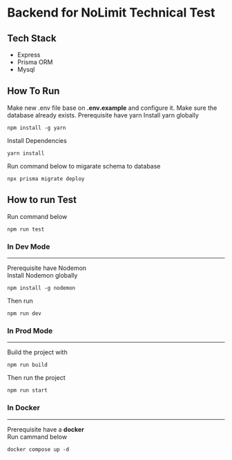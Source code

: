 # Backend for NoLimit Technical Test

## Tech Stack

<ul>
  <li>Express</li>
  <li>Prisma ORM</li>
  <li>Mysql</li>
</ul>

## How To Run

Make new .env file base on <strong>.env.example</strong> and configure it. Make sure the database already exists.
Prerequisite have yarn
Install yarn globally

```
npm install -g yarn
```

Install Dependencies

```
yarn install
```

Run command below to migarate schema to database

```
npx prisma migrate deploy
```

## How to run Test

Run command below

```
npm run test
```

### In Dev Mode

<hr>
Prerequisite have Nodemon<br>
Install Nodemon globally

```
npm install -g nodemon

```

Then run

```
npm run dev
```

### In Prod Mode

<hr>

Build the project with

```
npm run build
```

Then run the project

```
npm run start
```

### In Docker

<hr>
Prerequisite have a <strong>docker</strong> <br>
Run cammand below

```
docker compose up -d
```
